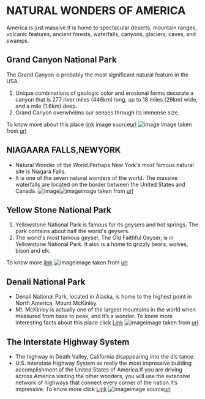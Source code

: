 #                                           NATURAL WONDERS OF AMERICA   
America is just massive.It is home to spectacular deserts, mountain ranges, volcanic features, ancient forests, waterfalls, canyons, glaciers, caves, and swamps.

## Grand Canyon National Park
The Grand Canyon is probably the most significant natural feature in the USA
1. Unique combinations of geologic color and erosional forms decorate a canyon that is 277 river miles (446km) long, up to 18 miles (29km) wide, and a mile (1.6km) deep.
2. Grand Canyon overwhelms our senses through its immense size.

 To know more about this place [link](https://www.britannica.com/place/Grand-Canyon-National-Park)
 image source[url](https://d36tnp772eyphs.cloudfront.net/blogs/1/2017/02/5683785766_b3ed8327a5_b.jpg)
 ![image](https://d36tnp772eyphs.cloudfront.net/blogs/1/2017/02/ana-filipa-neves-2941.jpg)
 image taken from [url](https://photos.smugmug.com/photos/i-QDxCrM3/0/L/i-QDxCrM3-L.jpg)

## NIAGAARA FALLS,NEWYORK
- Natural Wonder of the World.Perhaps New York's most famous natural site is Niagara Falls. 
- It is one of the seven natural wonders of the world. The massive waterfalls are located on the border between the United States and Canada.
![image](https://d36tnp772eyphs.cloudfront.net/blogs/1/2017/02/5683785766_b3ed8327a5_b.jpg)![image](https://www.visittheusa.com/sites/default/files/styles/hero_m_1300x700/public/images/hero_media_image/2017-03/Niagara%20Falls%20State%20Park_New%20York_20150710GH_0122_Web72DPI.jpg?itok=q3mQRRtZ)image taken from [url](
https://d36tnp772eyphs.cloudfront.net/blogs/1/2017/02/5683785766_b3ed8327a5_b.jpg)

## Yellow Stone National Park
1. Yellowstone National Park is famous for its geysers and hot springs. The park contains about half the world's geysers.
2. The world's most famous geyser, The Old Faithful Geyser, is in Yellowstone National Park. It also is a home to grizzly bears, wolves, bison and elk.

To know more [link](https://www.doi.gov/blog/7-things-you-didnt-know-about-yellowstone-national-park)
![image](https://www.doi.gov/sites/doi.gov/files/uploads/YellowstoneNPNataliaOrniaSTECropped.jpg)image taken from [url](
 https://www.doi.gov/sites/doi.gov/files/uploads/YellowstoneNPNataliaOrniaSTECropped.jpg)
 
## Denali National Park
- Denali National Park, located in Alaska, is home to the highest point in North America, Mount McKinley.
- Mt. McKinley is actually one of the largest mountains in the world when measured from base to peak, and it’s a wonder.
  To know more interesting facts about this place click [Link](https://www.onlyinyourstate.com/alaska/facts-denali-national-park-ak/)
  ![image](https://photos.smugmug.com/photos/i-zVdDDzF/0/L/i-zVdDDzF-L.jpg)image taken from [url]( https://photos.smugmug.com/photos/i-zVdDDzF/0/L/i-zVdDDzF-L.jpg)

## The Interstate Highway System
- The highway in Death Valley, California disappearing into the dis tance.
- U.S. Interstate Highway System as really the most impressive building accomplishment of the United States of America.If you are driving   across America visiting the other wonders, you will use the extensive network of highways that connect every corner of the nation.It’s     impressive.
  To know more click [Link](https://www.history.com/topics/us-states/interstate-highway-system)
  ![image](https://photos.smugmug.com/photos/i-WrCkdL9/0/L/i-WrCkdL9-L.jpg)image source[url](https://photos.smugmug.com/photos/i-WrCkdL9/0/L/i-WrCkdL9-L.jpg)
